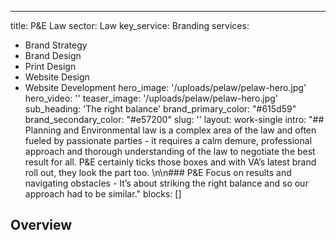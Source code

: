 ---
title: P&E Law
sector: Law
key_service: Branding
services:
- Brand Strategy
- Brand Design
- Print Design
- Website Design
- Website Development
hero_image: '/uploads/pelaw/pelaw-hero.jpg'
hero_video: ''
teaser_image: '/uploads/pelaw/pelaw-hero.jpg'
sub_heading: 'The right balance'
brand_primary_color: "#615d59"
brand_secondary_color: "#e57200"
slug: ''
layout: work-single
intro: "## Planning and Environmental law is a complex area of the law and often fueled by passionate parties - it requires a calm demure, professional approach and thorough understanding of the law to negotiate the best result for all. P&E certainly ticks those boxes and with VA’s latest brand roll out, they look the part too. \n\n### P&E Focus on results and navigating obstacles - It’s about striking the right balance and so our approach had to be similar."
blocks: []

## Overview